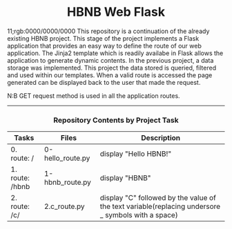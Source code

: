 <center><h1>HBNB Web Flask</h1></center>
11;rgb:0000/0000/0000
This repository is a continuation of the already existing HBNB project. This stage of the project implements a Flask application that provides an easy way to define the route of our web application. The Jinja2 template which is readily availabe in Flask allows the application to generate dynamic contents. In the previous project, a data storage was implemented. This project the data stored is queried, filtered and used within our templates. When a valid route is accessed the page generated can be displayed back to the user that made the request.

N:B GET request method is used in all the application routes.

---

<center><h3>Repository Contents by Project Task</h3> </center>

|Tasks | Files | Description |
| ------ | ----- | ----- |
| 0. route: / | 0-hello_route.py | display "Hello HBNB!"
| 1. route: /hbnb | 1-hbnb_route.py | display "HBNB"
| 2. route: /c/<text> | 2.c_route.py | display "C" followed by the value of the text variable(replacing undersore _ symbols with a space)
